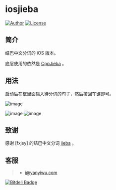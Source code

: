 # iosjieba 

[![Author](https://img.shields.io/badge/author-@yanyiwu-blue.svg?style=flat)](http://yanyiwu.com/) 
[![License](https://img.shields.io/badge/license-MIT-yellow.svg?style=flat)](http://yanyiwu.mit-license.org)

## 简介

结巴中文分词的 iOS 版本。

底层使用的依然是 [CppJieba] 。

## 用法

启动后在框里面输入待分词的句子，然后按回车键即可。

![image](https://github.com/yanyiwu/iosjieba/raw/master/screenshots/welcome.png)

![image](https://github.com/yanyiwu/iosjieba/raw/master/screenshots/demo1.jpg)
![image](https://github.com/yanyiwu/iosjieba/raw/master/screenshots/demo2.jpg)

## 致谢

感谢 [fxjsy] 的结巴中文分词 [jieba] 。

## 客服

> - i@yanyiwu.com


[CppJieba]:http://github.com/yanyiwu/cppjieba
[jieba]:https://github.com/fxsjy/jieba
[fxsjy]:https://github.com/fxsjy


[![Bitdeli Badge](https://d2weczhvl823v0.cloudfront.net/yanyiwu/iosjieba/trend.png)](https://bitdeli.com/free "Bitdeli Badge")

